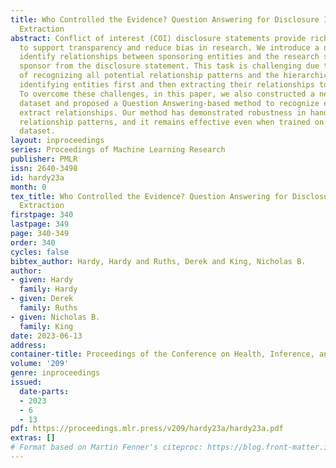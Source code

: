 ```yaml
---
title: Who Controlled the Evidence? Question Answering for Disclosure Information
  Extraction
abstract: Conflict of interest (COI) disclosure statements provide rich information
  to support transparency and reduce bias in research. We introduce a novel task to
  identify relationships between sponsoring entities and the research studies they
  sponsor from the disclosure statement. This task is challenging due to the complexity
  of recognizing all potential relationship patterns and the hierarchical nature of
  identifying entities first and then extracting their relationships to the study.
  To overcome these challenges, in this paper, we also constructed a new annotated
  dataset and proposed a Question Answering-based method to recognize entities and
  extract relationships. Our method has demonstrated robustness in handling diverse
  relationship patterns, and it remains effective even when trained on a low-resource
  dataset.
layout: inproceedings
series: Proceedings of Machine Learning Research
publisher: PMLR
issn: 2640-3498
id: hardy23a
month: 0
tex_title: Who Controlled the Evidence? Question Answering for Disclosure Information
  Extraction
firstpage: 340
lastpage: 349
page: 340-349
order: 340
cycles: false
bibtex_author: Hardy, Hardy and Ruths, Derek and King, Nicholas B.
author:
- given: Hardy
  family: Hardy
- given: Derek
  family: Ruths
- given: Nicholas B.
  family: King
date: 2023-06-13
address:
container-title: Proceedings of the Conference on Health, Inference, and Learning
volume: '209'
genre: inproceedings
issued:
  date-parts:
  - 2023
  - 6
  - 13
pdf: https://proceedings.mlr.press/v209/hardy23a/hardy23a.pdf
extras: []
# Format based on Martin Fenner's citeproc: https://blog.front-matter.io/posts/citeproc-yaml-for-bibliographies/
---
```


